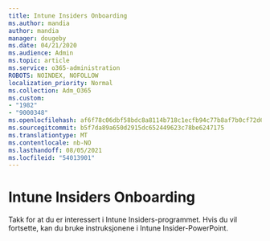```yaml
---
title: Intune Insiders Onboarding
ms.author: mandia
author: mandia
manager: dougeby
ms.date: 04/21/2020
ms.audience: Admin
ms.topic: article
ms.service: o365-administration
ROBOTS: NOINDEX, NOFOLLOW
localization_priority: Normal
ms.collection: Adm_O365
ms.custom:
- "1982"
- "9000348"
ms.openlocfilehash: af6f78c06dbf58bdc8a8114b718c1ecfb94c77b8af7b0cf72d6a96e16dc17c40
ms.sourcegitcommit: b5f7da89a650d2915dc652449623c78be6247175
ms.translationtype: MT
ms.contentlocale: nb-NO
ms.lasthandoff: 08/05/2021
ms.locfileid: "54013901"
---
```

# <a name="intune-insiders-onboarding"></a>Intune Insiders Onboarding

Takk for at du er interessert i Intune Insiders-programmet. Hvis du vil fortsette, kan du bruke instruksjonene i Intune Insider-PowerPoint.

